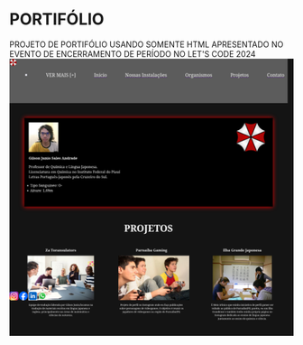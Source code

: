 # PORTIFÓLIO
PROJETO DE PORTIFÓLIO USANDO SOMENTE HTML APRESENTADO NO EVENTO DE ENCERRAMENTO DE PERÍODO NO LET'S CODE 2024
<img src="https://raw.githubusercontent.com/GilsonJunio/Portifolio/main/portifolio.png">
